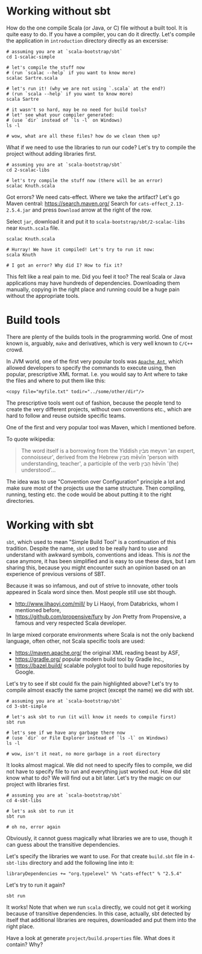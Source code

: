 # Working without sbt

How do the one compile Scala (or Java, or C) file without a built tool. It is
quite easy to do. If you have a compiler, you can do it directly. Let's compile
the application in `introduction` directory directly as an excersise:
```
# assuming you are at `scala-bootstrap/sbt`
cd 1-scalac-simple

# let's compile the stuff now
# (run `scalac --help` if you want to know more)
scalac Sartre.scala

# let's run it! (why we are not using `.scala` at the end?)
# (run `scala --help` if you want to know more)
scala Sartre

# it wasn't so hard, may be no need for build tools?
# let' see what your compiler generated:
# (use `dir` instead of `ls -l` on Windows)
ls -l

# wow, what are all these files? how do we clean them up?
```

What if we need to use the libraries to run our code? Let's try to compile the
project without adding libraries first.
```
# assuming you are at `scala-bootstrap/sbt`
cd 2-scalac-libs

# let's try compile the stuff now (there will be an error)
scalac Knuth.scala
```

Got errors? We need cats-effect. Where we take the artifact?
Let's go Maven central: https://search.maven.org/
Search for `cats-effect_2.13-2.5.4.jar` and press `Download` arrow
at the right of the row.

Select `jar`, download it and put it to `scala-bootstrap/sbt/2-scalac-libs` near
`Knuth.scala` file.
```
scalac Knuth.scala

# Hurray! We have it compiled! Let's try to run it now:
scala Knuth

# I got an error? Why did I? How to fix it?
```

This felt like a real pain to me. Did you feel it too? The real Scala or Java
applications may have hundreds of dependencies. Downloading them manually,
copying in the right place and running could be a huge pain without the appropriate
tools.

# Build tools

There are plenty of the builds tools in the programming world. One of most known
is, arguably, `make` and derivatives, which is very well known to `C/C++` crowd.

In JVM world, one of the first very popular tools was
[`Apache Ant`](https://ant.apache.org/), which allowed developers to specify the
commands to execute using, then popular, prescriptive XML format. I.e. you would
say to Ant where to take the files and where to put them like this:
```
<copy file="myfile.txt" todir="../some/other/dir"/>
```

The prescriptive tools went out of fashion, because the people tend to create
the very different projects, without own conventions etc., which are hard to
follow and reuse outside specific teams.

One of the first and very popular tool was Maven, which I mentioned before.

To quote wikipedia:
> The word itself is a borrowing from the Yiddish מבֿין meyvn 'an expert,
connoisseur', derived from the Hebrew מבין‎ mēvīn 'person with understanding,
teacher', a participle of the verb הֵבִין‎ hēvīn '(he) understood'...

The idea was to use "Convention over Configuration" principle a lot and make
sure most of the projects use the same structure. Then compiling, running,
testing etc. the code would be about putting it to the right directories.

# Working with sbt

`sbt`, which used to mean "Simple Build Tool" is a continuation of this
tradition. Despite the name, `sbt` used to be really hard to use and understand
with awkward symbols, conventions and ideas. This is _not_ the case anymore,
it has been simplified and is easy to use these days, but I am sharing this,
because you might encounter such an opinion based on an experience of previous versions of SBT.

Because it was so infamous, and out of strive to innovate, other tools appeared
in Scala word since then. Most people still use sbt though.
- http://www.lihaoyi.com/mill/ by Li Haoyi, from Databricks, whom I mentioned before,
- https://github.com/propensive/fury by Jon Pretty from Propensive, a famous and
  very respected Scala developer.

In large mixed corporate environments where Scala is not the only backend
language, often other, not Scala specific tools are used:
- https://maven.apache.org/ the original XML reading beast by ASF,
- https://gradle.org/ popular modern build tool by Gradle Inc.,
- https://bazel.build/ scalable polyglot tool to build huge repositories by Google.

Let's try to see if sbt could fix the pain highlighted above? Let's try to
compile almost exactly the same project (except the name) we did with sbt.

```
# assuming you are at `scala-bootstrap/sbt`
cd 3-sbt-simple

# let's ask sbt to run (it will know it needs to compile first)
sbt run

# let's see if we have any garbage there now
# (use `dir` or File Explorer instead of `ls -l` on Windows)
ls -l

# wow, isn't it neat, no more garbage in a root directory
```

It looks almost magical. We did not need to specify files to compile,
we did not have to specify file to run and everything just worked out.
How did sbt know what to do? We will find out a bit later. Let's
try the magic on our project with libraries first.

```
# assuming you are at `scala-bootstrap/sbt`
cd 4-sbt-libs

# let's ask sbt to run it
sbt run

# oh no, error again
```

Obviously, it cannot guess magically what libraries we are to use,
though it can guess about the transitive dependencies.

Let's specify the libraries we want to use. For that create `build.sbt`
file in `4-sbt-libs` directory and add the following line into it:
```
libraryDependencies += "org.typelevel" %% "cats-effect" % "2.5.4"
```

Let's try to run it again?
```
sbt run
```
It works! Note that when we run `scala` directly, we could not get it working
because of transitive dependencies. In this case, actually, sbt detected by
itself that additional libraries are requires, downloaded and put them
into the right place.

Have a look at generate `project/build.properties` file. What does it contain?
Why?
